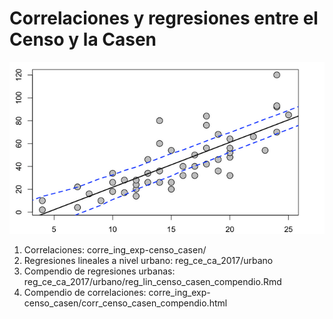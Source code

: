 # Correlaciones y regresiones entre el Censo y la Casen

![title](lm.png)

1. Correlaciones: corre_ing_exp-censo_casen/ 
2. Regresiones lineales a nivel urbano: reg_ce_ca_2017/urbano
3. Compendio de regresiones urbanas: reg_ce_ca_2017/urbano/reg_lin_censo_casen_compendio.Rmd 
4. Compendio de correlaciones: corre_ing_exp-censo_casen/corr_censo_casen_compendio.html
